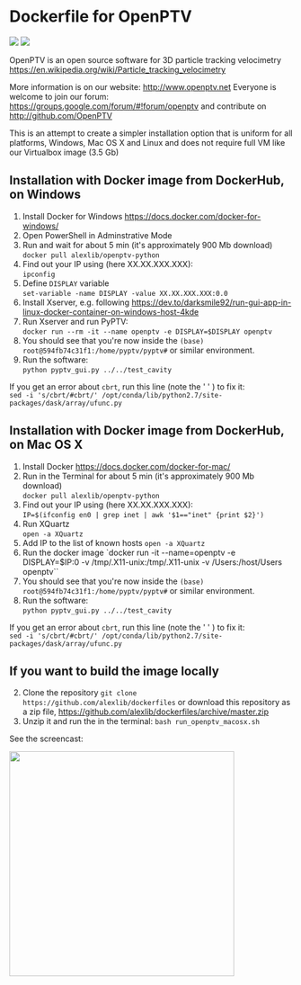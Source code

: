 # Dockerfile for OpenPTV

[![](https://images.microbadger.com/badges/image/alexlib/openptv-python.svg)](https://microbadger.com/images/alexlib/openptv-python "Get your own image badge on microbadger.com")
[![](https://images.microbadger.com/badges/version/alexlib/openptv-python.svg)](https://microbadger.com/images/alexlib/openptv-python "Get your own version badge on microbadger.com")

OpenPTV is an open source software for 3D particle tracking velocimetry https://en.wikipedia.org/wiki/Particle_tracking_velocimetry

More information is on our website:  http://www.openptv.net Everyone is welcome to join our forum: https://groups.google.com/forum/#!forum/openptv and contribute on http://github.com/OpenPTV

This is an attempt to create a simpler installation option that is uniform for all platforms, Windows, Mac OS X and Linux and does
not require full VM like our Virtualbox image (3.5 Gb)


## Installation with Docker image from DockerHub, on Windows
1. Install Docker for Windows https://docs.docker.com/docker-for-windows/
2. Open PowerShell in Adminstrative Mode
3. Run and wait for about 5 min (it's approximately 900 Mb download)  
       `docker pull alexlib/openptv-python`
4. Find out your IP using (here XX.XX.XXX.XXX):  
       `ipconfig`
5. Define `DISPLAY` variable  
       `set-variable -name DISPLAY -value XX.XX.XXX.XXX:0.0`  
6. Install Xserver, e.g. following https://dev.to/darksmile92/run-gui-app-in-linux-docker-container-on-windows-host-4kde
5. Run Xserver and run PyPTV:  
       `docker run --rm -it --name openptv -e DISPLAY=$DISPLAY openptv`  
6. You should see that you're now inside the `(base) root@594fb74c31f1:/home/pyptv/pyptv#` or similar environment.  
7. Run the software:  
       `python pyptv_gui.py ../../test_cavity`
       
If you get an error about `cbrt`, run this line (note the ' ' ) to fix it:     
        `sed -i 's/cbrt/#cbrt/' /opt/conda/lib/python2.7/site-packages/dask/array/ufunc.py`

## Installation with Docker image from DockerHub, on Mac OS X
1. Install Docker https://docs.docker.com/docker-for-mac/
2. Run in the Terminal for about 5 min (it's approximately 900 Mb download)  
       `docker pull alexlib/openptv-python`
3. Find out your IP using (here XX.XX.XXX.XXX):  
       `IP=$(ifconfig en0 | grep inet | awk '$1=="inet" {print $2}')`
4. Run XQuartz  
       `open -a XQuartz`
5. Add IP to the list of known hosts
       `open -a XQuartz`
6. Run the docker image
       `docker run -it --name=openptv -e DISPLAY=$IP:0 -v /tmp/.X11-unix:/tmp/.X11-unix -v /Users:/host/Users openptv``  
7. You should see that you're now inside the `(base) root@594fb74c31f1:/home/pyptv/pyptv#` or similar environment.  
8. Run the software:  
       `python pyptv_gui.py ../../test_cavity`
       
If you get an error about `cbrt`, run this line (note the ' ' ) to fix it:     
        `sed -i 's/cbrt/#cbrt/' /opt/conda/lib/python2.7/site-packages/dask/array/ufunc.py`

## If you want to build the image locally
2. Clone the repository `git clone https://github.com/alexlib/dockerfiles` or download this repository as a zip file, https://github.com/alexlib/dockerfiles/archive/master.zip
3. Unzip it and run the in the terminal: `bash run_openptv_macosx.sh`

See the screencast:

<img src="https://github.com/alexlib/gifs/blob/master/screencast_dockerfile.gif" width="400" />


